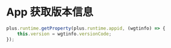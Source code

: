 # App 获取版本信息

```javascript
plus.runtime.getProperty(plus.runtime.appid, (wgtinfo) => {
    this.version = wgtinfo.versionCode;
});
```
